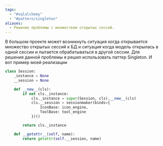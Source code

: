 ```yaml
---
tags:
  - "#sqlalchemy"
  - "#pattern/singleton"
aliases:
  - Решение проблемы с множеством открытых сессий.
---
```


В большом проекте может возникнуть ситуация когда открывается множество открытых сессий к БД и ситуация когда модель открылась в одной сессии и пытается обрабатываться в другой сессии. 
Для решения данной проблемы я решил использовать паттер Singleton. И вот пример моей реализации

```python
class Session:
    _instance = None
    __session = None

    def __new__(cls):
        if not cls._instance:
            cls._instance = super(Session, cls).__new__(cls)
            cls.__session = sessionmaker(binds={
                IconBase: icon_engine,
                ToolBase: tool_engine
            })()

        return cls._instance

    def __getattr__(self, name):
        return getattr(self.__session, name)
```